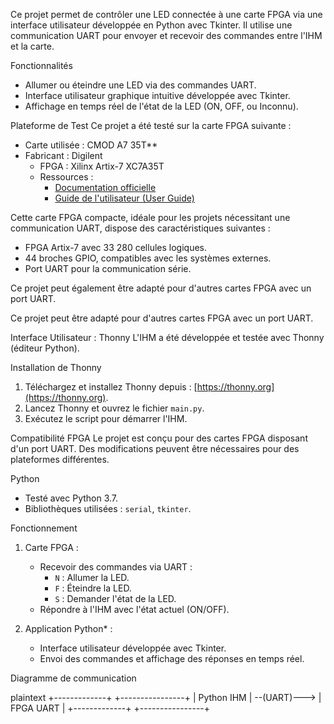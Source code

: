 Ce projet permet de contrôler une LED connectée à une carte FPGA via une interface utilisateur développée en Python avec Tkinter. Il utilise une communication UART pour envoyer et recevoir des commandes entre l'IHM et la carte.

 Fonctionnalités
- Allumer ou éteindre une LED via des commandes UART.
- Interface utilisateur graphique intuitive développée avec Tkinter.
- Affichage en temps réel de l'état de la LED (ON, OFF, ou Inconnu).

Plateforme de Test
Ce projet a été testé sur la carte FPGA suivante :

- Carte utilisée : CMOD A7 35T**
- Fabricant : Digilent
  - FPGA : Xilinx Artix-7 XC7A35T
  - Ressources :
    - [Documentation officielle](https://digilent.com/reference/programmable-logic/cmod-a7/start)
    - [Guide de l'utilisateur (User Guide)](https://digilent.com/reference/_media/programmable-logic/cmod-a7/cmod_a7_rm.pdf)

Cette carte FPGA compacte, idéale pour les projets nécessitant une communication UART, dispose des caractéristiques suivantes :
- FPGA Artix-7 avec 33 280 cellules logiques.
- 44 broches GPIO, compatibles avec les systèmes externes.
- Port UART pour la communication série.

Ce projet peut également être adapté pour d'autres cartes FPGA avec un port UART.


Ce projet peut être adapté pour d'autres cartes FPGA avec un port UART.

 Interface Utilisateur : Thonny
L'IHM a été développée et testée avec Thonny (éditeur Python).

 Installation de Thonny
1. Téléchargez et installez Thonny depuis : [https://thonny.org](https://thonny.org).
2. Lancez Thonny et ouvrez le fichier `main.py`.
3. Exécutez le script pour démarrer l'IHM.

 Compatibilité
 FPGA
Le projet est conçu pour des cartes FPGA disposant d'un port UART. Des modifications peuvent être nécessaires pour des plateformes différentes.

 Python
- Testé avec Python 3.7.
- Bibliothèques utilisées : `serial`, `tkinter`.

 Fonctionnement
1. Carte FPGA :
   - Recevoir des commandes via UART :
     - `N` : Allumer la LED.
     - `F` : Éteindre la LED.
     - `S` : Demander l'état de la LED.
   - Répondre à l'IHM avec l'état actuel (ON/OFF).

2. Application Python* :
   - Interface utilisateur développée avec Tkinter.
   - Envoi des commandes et affichage des réponses en temps réel.

Diagramme de communication

plaintext
+-------------+                +----------------+
|  Python IHM | --(UART)--->  |    FPGA UART    |
+-------------+                +----------------+
